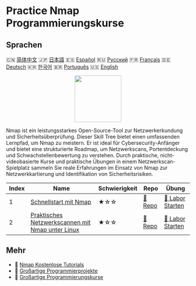 # Practice Nmap Programmierungskurse

## Sprachen

🇨🇳 [简体中文](README_zh.md) 🇯🇵 [日本語](README_ja.md) 🇪🇸 [Español](README_es.md) 🇷🇺 [Русский](README_ru.md) 🇫🇷 [Français](README_fr.md) 🇩🇪 [Deutsch](README_de.md) 🇰🇷 [한국어](README_ko.md) 🇧🇷 [Português](README_pt.md) 🇺🇸 [English](README.md) 

<div align="center">
<img width="128px" src="https://file.labex.io/path/pPoL1KPkCT9I.png">
</div>

Nmap ist ein leistungsstarkes Open-Source-Tool zur Netzwerkerkundung und Sicherheitsüberprüfung. Dieser Skill Tree bietet einen umfassenden Lernpfad, um Nmap zu meistern. Er ist ideal für Cybersecurity-Anfänger und bietet eine strukturierte Roadmap, um Netzwerkscans, Portentdeckung und Schwachstellenbewertung zu verstehen. Durch praktische, nicht-videobasierte Kurse und praktische Übungen in einem Netzwerkscan-Spielplatz sammeln Sie reale Erfahrungen im Einsatz von Nmap zur Netzwerkkartierung und Identifikation von Sicherheitsrisiken.

|   Index | Name                                                                                                                         | Schwierigkeit   | Repo                                                                                  | Übung                                                                                        |
|---------|------------------------------------------------------------------------------------------------------------------------------|-----------------|---------------------------------------------------------------------------------------|----------------------------------------------------------------------------------------------|
|       1 | [Schnellstart mit Nmap](https://labex.io/de/courses/quick-start-with-nmap)                                                   | ★☆☆             | [🔗 Repo](https://github.com/labex-labs/quick-start-with-nmap)                        | [🚀 Labor Starten](https://labex.io/de/courses/quick-start-with-nmap)                        |
|       2 | [Praktisches Netzwerkscannen mit Nmap unter Linux](https://labex.io/de/courses/hands-on-network-scanning-with-nmap-on-linux) | ★☆☆             | [🔗 Repo](https://github.com/labex-labs/hands-on-network-scanning-with-nmap-on-linux) | [🚀 Labor Starten](https://labex.io/de/courses/hands-on-network-scanning-with-nmap-on-linux) |

## Mehr

- 🔗 [Nmap Kostenlose Tutorials](https://github.com/labex-labs/nmap-free-tutorials)
- 🔗 [Großartige Programmierprojekte](https://github.com/labex-labs/awesome-programming-projects)
- 🔗 [Großartige Programmierungskurse](https://github.com/labex-labs/awesome-programming-courses)

